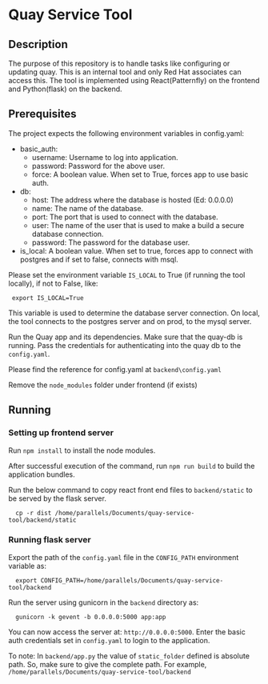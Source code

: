 # Quay Service Tool


## Description

The purpose of this repository is to handle tasks like configuring or updating quay.
This is an internal tool and only Red Hat associates can access this. The tool is
implemented using React(Patternfly) on the frontend and Python(flask) on the backend.

## Prerequisites

The project expects the following environment variables in config.yaml:

- basic_auth:
  - username: Username to log into application. 
  - password: Password for the above user.
  - force: A boolean value. When set to True, forces app to use basic auth. 
- db:
  - host: The address where the database is hosted (Ed: 0.0.0.0)
  - name: The name of the database. 
  - port: The port that is used to connect with the database.
  - user: The name of the user that is used to make a build a secure database connection.
  - password: The password for the database user.
- is_local: A boolean value. When set to true, forces app to connect with postgres and if set to false, connects with msql. 

Please set the environment variable `IS_LOCAL` to True (if running the tool locally), if not to False, like:
```
 export IS_LOCAL=True
```

This variable is used to determine the database server connection.
On local, the tool connects to the postgres server and on prod, to the mysql server. 

Run the Quay app and its dependencies. Make sure that the quay-db is running.
Pass the credentials for authenticating into the quay db to the `config.yaml`.

Please find the reference for config.yaml at `backend\config.yaml`

Remove the `node_modules` folder under frontend (if exists)

## Running

### Setting up frontend server

Run `npm install` to install the node modules.

After successful execution of the command, run `npm run build` to build the application bundles.

Run the below command to copy react front end files to `backend/static` to be served by the flask server.
```
  cp -r dist /home/parallels/Documents/quay-service-tool/backend/static
```

### Running flask server

Export the path of the `config.yaml` file in the `CONFIG_PATH` environment variable as:
```
  export CONFIG_PATH=/home/parallels/Documents/quay-service-tool/backend
```

Run the server using gunicorn in the `backend` directory as:
```
  gunicorn -k gevent -b 0.0.0.0:5000 app:app
```

You can now access the server at: `http://0.0.0.0:5000`. Enter the basic auth credentials set in `config.yaml` to login to the application.

To note: In `backend/app.py` the value of `static_folder` defined is absolute path. So, make sure to give the complete path. For example, `/home/parallels/Documents/quay-service-tool/backend`
